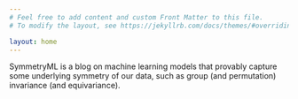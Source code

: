 ```yaml
---
# Feel free to add content and custom Front Matter to this file.
# To modify the layout, see https://jekyllrb.com/docs/themes/#overriding-theme-defaults

layout: home
---
```


SymmetryML is a blog on machine learning models that provably capture some underlying symmetry of our data,
such as group (and permutation) invariance (and equivariance).

